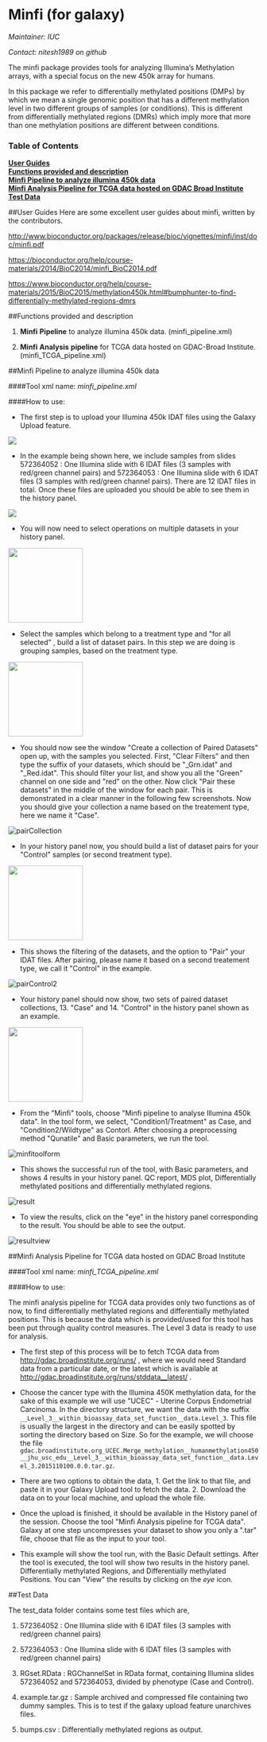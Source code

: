 Minfi (for galaxy)
====

*Maintainer: IUC*

*Contact: nitesh1989 on github*

The minfi package provides tools for analyzing Illumina’s Methylation arrays, with a special
focus on the new 450k array for humans.

In this package we refer to differentially methylated positions (DMPs) by which we mean
a single genomic position that has a different methylation level in two different groups of
samples (or conditions). This is different from differentially methylated regions (DMRs)
which imply more that more than one methylation positions are different between conditions.

### Table of Contents
**[User Guides](#user-guides)**  
**[Functions provided and description](#functions-provided-and-description)**  
**[Minfi Pipeline to analyze illumina 450k data](#minfi-pipeline-to-analyze-illumina-450k-data)**  
**[Minfi Analysis Pipeline for TCGA data hosted on GDAC Broad Institute](#minfi-analysis-pipeline-for-tcga-data-hosted-on-gdac-broad-institute)**  
**[Test Data](#test-data)**  


##User Guides
Here are some excellent user guides about minfi, written by the contributors.

http://www.bioconductor.org/packages/release/bioc/vignettes/minfi/inst/doc/minfi.pdf

https://bioconductor.org/help/course-materials/2014/BioC2014/minfi_BioC2014.pdf

https://www.bioconductor.org/help/course-materials/2015/BioC2015/methylation450k.html#bumphunter-to-find-differentially-methylated-regions-dmrs

##Functions provided and description

1. **Minfi** **Pipeline** to analyze illumina 450k data. (minfi_pipeline.xml)

2. **Minfi** **Analysis** **pipeline** for TCGA data hosted on GDAC-Broad Institute.(minfi_TCGA_pipeline.xml) 


##Minfi Pipeline to analyze illumina 450k data 

####Tool xml name: *minfi_pipeline.xml* 

####How to use:


* The first step is to upload your Illumina 450k IDAT files using the Galaxy Upload feature.

<img src="https://github.com/nitesh1989/tools-iuc/blob/methylation_2/tools/minfi/help/help-images/Screen%20Shot%202015-12-07%20at%205.43.07%20PM.png" >

* In the example being shown here, we include samples from slides 572364052 : One Illumina slide with 6 IDAT files (3 samples with red/green channel pairs) and 572364053 : One Illumina slide with 6 IDAT files (3 samples with red/green channel pairs). There are 12 IDAT files in total. Once these files are uploaded you should be able to see them in the history panel. 

<img src="https://github.com/nitesh1989/tools-iuc/blob/methylation_2/tools/minfi/help/help-images/Screen%20Shot%202015-12-07%20at%205.43.41%20PM.png">

* You will now need to select operations on multiple datasets in your history panel.

<img src="https://github.com/nitesh1989/tools-iuc/blob/methylation_2/tools/minfi/help/help-images/Screen%20Shot%202015-12-07%20at%205.44.32%20PM.png" width="150">

* Select the samples which belong to a treatment type and "for all selected" , build a list of dataset pairs. In this step we are doing is grouping samples, based on the treatment type.

<img src="https://github.com/nitesh1989/tools-iuc/blob/methylation_2/tools/minfi/help/help-images/Screen%20Shot%202015-12-07%20at%205.45.18%20PM.png" width="150">

* You should now see the window "Create a collection of Paired Datasets" open up, with the samples you selected. First, "Clear Filters" and then type the suffix of your datasets, which should be "_Grn.idat" and "_Red.idat". This should filter your list, and show you all the "Green" channel on one side and "red" on the other. Now click "Pair these datasets" in the middle of the window for each pair. This is demonstrated in a clear manner in the following few screenshots. Now you should give your collection a name based on the treatement type, here we name it "Case".

![pairCollection](https://github.com/nitesh1989/tools-iuc/blob/methylation_2/tools/minfi/help/help-images/Screen%20Shot%202015-12-07%20at%205.46.59%20PM.png)

* In your history panel now, you should build a list of dataset pairs for your "Control" samples (or second treatment type).

<img src="https://github.com/nitesh1989/tools-iuc/blob/methylation_2/tools/minfi/help/help-images/Screen%20Shot%202015-12-07%20at%205.47.30%20PM.png" width="150">

* This shows the filtering of the datasets, and the option to "Pair" your IDAT files. After pairing, please name it based on a second treatement type, we call it "Control" in the example.

![pairControl2](https://github.com/nitesh1989/tools-iuc/blob/methylation_2/tools/minfi/help/help-images/Screen%20Shot%202015-12-07%20at%205.47.59%20PM.png)

* Your history panel should now show, two sets of paired dataset collections, 13. "Case" and 14. "Control" in the history panel shown as an example. 

<img src="https://github.com/nitesh1989/tools-iuc/blob/methylation_2/tools/minfi/help/help-images/Screen%20Shot%202015-12-07%20at%205.48.22%20PM.png" width="150">

* From the "Minfi" tools, choose "Minfi pipeline to analyse Illumina 450k data". In the tool form, we select, "Condition1/Treatment" as Case, and "Condition2/Wildtype" as Contorl. After choosing a preprocessing method "Qunatile" and Basic parameters, we run the tool.

![minfitoolform](https://github.com/nitesh1989/tools-iuc/blob/methylation_2/tools/minfi/help/help-images/Screen%20Shot%202015-12-08%20at%2010.30.54%20AM.png)

* This shows the successful run of the tool, with Basic parameters, and shows 4 results in your history panel. QC report, MDS plot, Differentially methylated positions and differentially methylated regions.

![result](https://github.com/nitesh1989/tools-iuc/blob/methylation_2/tools/minfi/help/help-images/Screen%20Shot%202015-12-07%20at%205.53.03%20PM.png)

* To view the results, click on the "eye" in the history panel corresponding to the result. You should be able to see the output. 

![resultview](https://github.com/nitesh1989/tools-iuc/blob/methylation_2/tools/minfi/help/help-images/Screen%20Shot%202015-12-07%20at%205.55.57%20PM.png)

##Minfi Analysis Pipeline for TCGA data hosted on GDAC Broad Institute 

####Tool xml name: *minfi_TCGA_pipeline.xml* 

####How to use:

The minfi analysis pipeline for TCGA data provides only two functions as of now, to find differentially methylated regions and differentially methylated positions. This is because the data which is provided/used for this tool has been put through quality control measures. The Level 3 data is ready to use for analysis. 

* The first step of this process will be to fetch TCGA data from http://gdac.broadinstitute.org/runs/ , where we would need Standard data from a particular date, or the latest which is available at http://gdac.broadinstitute.org/runs/stddata__latest/ .


* Choose the cancer type with the Illumina 450K methylation data, for the sake of this example we will use "UCEC" - Uterine Corpus Endometrial Carcinoma. In the directory structure, we want the data with the suffix ```__Level_3__within_bioassay_data_set_function__data.Level_3```. This file is usually the largest in the directory and can be easily spotted by sorting the directory based on Size. So for the example, we will choose the file ```gdac.broadinstitute.org_UCEC.Merge_methylation__humanmethylation450__jhu_usc_edu__Level_3__within_bioassay_data_set_function__data.Level_3.2015110100.0.0.tar.gz```. 

* There are two options to obtain the data, 1. Get the link to that file, and paste it in your Galaxy Upload tool to fetch the data. 2. Download the data on to your local machine, and upload the whole file.

* Once the upload is finished, it should be available in the History panel of the session. Choose the tool "Minfi Analysis pipeline for TCGA data". Galaxy at one step uncompresses your dataset to show you only a ".tar" file, choose that file as the input to your tool. 

* This example will show the tool run, with the Basic Default settings. After the tool is executed, the tool will show two results in the history panel. Differentially methylated Regions, and Differentially methylated Positions. You can "View" the results by clicking on the *eye* icon. 



##Test Data

The test_data folder contains some test files which are,

1. 572364052 : One Illumina slide with 6 IDAT files (3 samples with red/green channel pairs)

2. 572364053 : One Illumina slide with 6 IDAT files (3 samples with red/green channel pairs)

3. RGset.RData : RGChannelSet in RData format, containing Illumina slides 572364052 and 572364053,
divided by phenotype (Case and Control).

4. example.tar.gz : Sample archived and compressed file containing two dummy samples. This is to test if the galaxy upload feature unarchives files.

5. bumps.csv : Differentially methylated regions as output.
